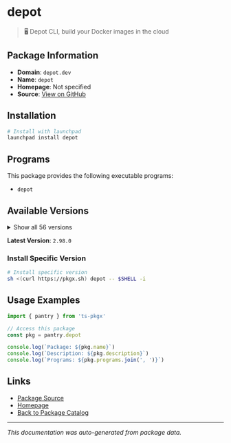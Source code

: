 # depot

> 🖥️ Depot CLI, build your Docker images in the cloud

## Package Information

- **Domain**: `depot.dev`
- **Name**: `depot`
- **Homepage**: Not specified
- **Source**: [View on GitHub](https://github.com/pkgxdev/pantry/tree/main/projects/depot.dev/package.yml)

## Installation

```bash
# Install with launchpad
launchpad install depot
```

## Programs

This package provides the following executable programs:

- `depot`

## Available Versions

<details>
<summary>Show all 56 versions</summary>

- `2.98.0`, `2.97.1`, `2.97.0`, `2.96.2`, `2.96.1`
- `2.96.0`, `2.95.1`, `2.95.0`, `2.94.0`, `2.93.0`
- `2.92.0`, `2.91.0`, `2.90.0`, `2.89.0`, `2.88.0`
- `2.87.0`, `2.86.0`, `2.85.6`, `2.85.5`, `2.85.4`
- `2.85.3`, `2.85.2`, `2.85.1`, `2.85.0`, `2.84.4`
- `2.84.3`, `2.84.2`, `2.84.1`, `2.84.0`, `2.83.3`
- `2.83.2`, `2.83.1`, `2.83.0`, `2.82.4`, `2.82.3`
- `2.82.2`, `2.82.1`, `2.82.0`, `2.81.0`, `2.80.1`
- `2.80.0`, `2.79.0`, `2.78.0`, `2.77.0`, `2.76.3`
- `2.76.2`, `2.76.1`, `2.76.0`, `2.75.0`, `2.74.0`
- `2.73.1`, `2.73.0`, `2.72.0`, `2.71.0`, `2.70.0`
- `2.68.1`

</details>

**Latest Version**: `2.98.0`

### Install Specific Version

```bash
# Install specific version
sh <(curl https://pkgx.sh) depot -- $SHELL -i
```

## Usage Examples

```typescript
import { pantry } from 'ts-pkgx'

// Access this package
const pkg = pantry.depot

console.log(`Package: ${pkg.name}`)
console.log(`Description: ${pkg.description}`)
console.log(`Programs: ${pkg.programs.join(', ')}`)
```

## Links

- [Package Source](https://github.com/pkgxdev/pantry/tree/main/projects/depot.dev/package.yml)
- [Homepage](#)
- [Back to Package Catalog](../../package-catalog.md)

---

*This documentation was auto-generated from package data.*
